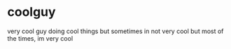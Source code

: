 # coolguy
very cool guy doing cool things
but sometimes in not very cool
but most of the times, im very cool
